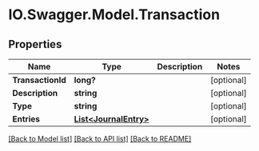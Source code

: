 # IO.Swagger.Model.Transaction

## Properties

 Name              | Type                                            | Description | Notes
-------------------|-------------------------------------------------|-------------|------------
 **TransactionId** | **long?**                                       |             | [optional]
 **Description**   | **string**                                      |             | [optional]
 **Type**          | **string**                                      |             | [optional]
 **Entries**       | [**List&lt;JournalEntry&gt;**](JournalEntry.md) |             | [optional]

[[Back to Model list]](../README.md#documentation-for-models) [[Back to API list]](../README.md#documentation-for-api-endpoints) [[Back to README]](../README.md)

